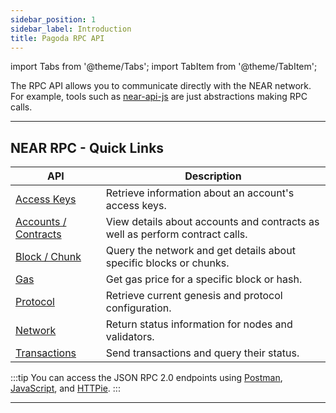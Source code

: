 ```yaml
---
sidebar_position: 1
sidebar_label: Introduction
title: Pagoda RPC API
---
```


import Tabs from '@theme/Tabs';
import TabItem from '@theme/TabItem';

The RPC API allows you to communicate directly with the NEAR network. For example,
tools such as [near-api-js](https://docs.near.org/tools/near-api-js/quick-reference) are just abstractions making RPC calls.

<hr class="subsection" />

## NEAR RPC - Quick Links

| API                                        | Description                                                                  |
| ------------------------------------------ | ---------------------------------------------------------------------------- |
| [Access Keys](https://docs.near.org/api/rpc/access-keys)        | Retrieve information about an account's access keys.                         |
| [Accounts / Contracts](https://docs.near.org/api/rpc/contracts) | View details about accounts and contracts as well as perform contract calls. |
| [Block / Chunk](https://docs.near.org/api/rpc/block-chunk)      | Query the network and get details about specific blocks or chunks.           |
| [Gas](https://docs.near.org/api/rpc/gas)                        | Get gas price for a specific block or hash.                                  |
| [Protocol](https://docs.near.org/api/rpc/protocol)              | Retrieve current genesis and protocol configuration.                         |
| [Network](https://docs.near.org/api/rpc/network)                | Return status information for nodes and validators.                          |
| [Transactions](https://docs.near.org/api/rpc/transactions)      | Send transactions and query their status.                                    |

:::tip
You can access the JSON RPC 2.0 endpoints using [Postman](https://docs.near.org/api/rpc/setup#postman-setup),
[JavaScript](https://docs.near.org/api/rpc/setup#javascript-setup), and [HTTPie](https://docs.near.org/api/rpc/setup#httpie-setup).
:::

<hr class="subsection" />

<ContactUs />

